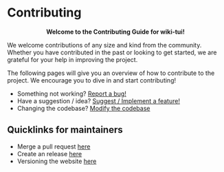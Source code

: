 # Contributing

<center>
<b>
Welcome to the Contributing Guide for wiki-tui!
</b>
</center>

We welcome contributions of any size and kind from the community. Whether you have contributed in
the past or looking to get started, we are grateful for your help in improving the project.

The following pages will give you an overview of how to contribute to the project. We encourage you
to dive in and start contributing!

* Something not working? [Report a bug!](./bug-report.md)
* Have a suggestion / idea? [Suggest / Implement a
  feature!](./feature-request.md)
* Changing the codebase? [Modify the codebase](./developing.md)

## Quicklinks for maintainers

* Merge a pull request [here](./maintainers.md#merging-a-pull-request)
* Create an release [here](./maintainers.md#creating-an-release)
* Versioning the website [here](./maintainers.md#versioning)
